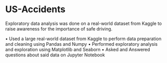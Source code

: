 # US-Accidents
Exploratory data analysis was done on a real-world dataset from Kaggle to raise awareness for the importance of safe driving.


•	Used a large real-world dataset from Kaggle to perform data preparation and cleaning using Pandas and Numpy
•	Performed exploratory analysis and exploration using Matplotlib and Seaborn
•	Asked and Answered questions about said data on Jupyter Notebook
